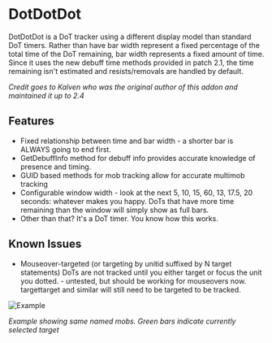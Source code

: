 # DotDotDot
DotDotDot is a DoT tracker using a different display model than standard DoT timers.  Rather than have bar width represent a fixed percentage of the total time of the DoT remaining, bar width represents a fixed amount of time.  Since it uses the new debuff time methods provided in patch 2.1, the time remaining isn't estimated and resists/removals are handled by default.

_Credit goes to Kalven who was the original author of this addon and maintained it up to 2.4_

## Features
- Fixed relationship between time and bar width - a shorter bar is ALWAYS going to end first.
- GetDebuffInfo method for debuff info provides accurate knowledge of presence and timing.
- GUID based methods for mob tracking allow for accurate multimob tracking
- Configurable window width - look at the next 5, 10, 15, 60, 13, 17.5, 20 seconds: whatever makes you happy.  DoTs that have more time remaining than the window will simply show as full bars.
- Other than that?  It's a DoT timer.  You know how this works.

## Known Issues
- Mouseover-targeted (or targeting by unitid suffixed by N target statements) DoTs are not tracked until you either target or focus the unit you dotted. - untested, but should be working for mouseovers now.  targettarget and similar will still need to be targeted to be tracked.

![Example](https://i.imgur.com/AEYOfFn.png)

_Example showing same named mobs. Green bars indicate currently selected target_
